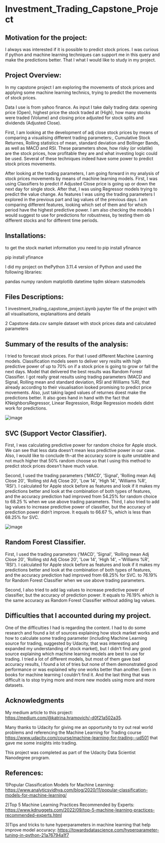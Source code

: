# Investment_Trading_Capstone_Project

## Motivation for the project:
I always was interested if it is possible to predict stock prices. I was curious if python and machine learning techniques can support me in this query and make the predictions better. That I what I would like to study in my project.


## Project Overview:
In my capstone project I am exploring the movements of stock prices and applying some machine learning technics, trying to predict the movements of stock prices.

Data I use is from yahoo finance. As input I take daily trading data: opening price (Open), highest price the stock traded at (High), how many stocks were traded (Volume) and closing price adjusted for stock splits and dividends (Adjusted Close).

First, I am looking at the development of adj close stock prices by means of comparing a visualising different trading parameters:, Cumulative Stock Returnes, Rolling statistics of mean, standard deviation and Bollinger Bands, as well as MACD and RSI. These parameters show, how risky (or volatile) are the stock prices, how profitable they are and what investing logic could be used. Several of these techniques indeed have some power to predict stock prices movements.

After looking at the trading parameters, I am going forward in my analysis of stock prices movements by means of machine learning models. First, I was using Classifiers to predict if Adjusted Close price is going up or down the next day for single stock. After that, I was using Regressor models trying to predict the value change. As features I was using the trading parameters I explored in the previous part and lag values of the previous days. I am comparing different features, looking which set of them and for which period have the highest predictive power. I am also checking the models I would suggest to use for predictions for robustness, by testing them ob different stocks and for different time periods.


## Installations:
to get the stock market information you need to pip install yfinance

pip install yfinance

I did my project on thePython 3.11.4 version of Python and used the following libraries:

pandas
numpy
random
matplotlib
datetime
tqdm
sklearn
statsmodels


## Files Descriptions:

1 investment_trading_capstone_project.ipynb jupyter file of the project with all visualisations, explanaitions and details

2 Capstone data.csv sample dataset with stock prices data and calculated parameters


## Summary of the results of the analysis:
I tried to forecast stock prices. For that I used different Machine Learning models. Classification models seem to deliver very resilts with high predictive power of up to 70% on if a stock price is going to grow or fall the next days. Model that delivered the best results was Random Forest Classifier. I got really great results using trading parameters (MACD and Signal, Rolling mean and standard deviation, RSI and Williams %R), that already according to their visualisation looked promising to predict price movements. Also, just taking laged values of returnes doest make the predictions better. It also goes hand in hand with the fact that KNeighborsRegressor, Linear Regression, Ridge Regression models didnt work for predictions.

![image](https://github.com/KatrinaHramovich/Investment_Trading_Capstone_Project/assets/71725731/5e987a05-5220-4b0c-b350-1d3d4e75348e)

## SVC (Support Vector Classifier).
First, I was calculating predictive power for random choice for Apple stock. We can see that less data doesn’t mean less predictive power in our case. Also, I would like to conclude th¬at the accuracy score is quite unstable and not much higher that 50% random choose so that I using this method to predict stock prices doesn’t have much value. 

Second, I used the trading parameters ('MACD', 'Signal', 'Rolling mean Adj Close 20', 'Rolling std Adj Close 20', 'Low 14', 'High 14', 'Williams %R', 'RSI'). I calculated for Apple stock before as features and look if it makes my predictions better and look at the combination of both types of features, and the accuracy prediction had improved from 54.25% for random choice to 68.25 %  when we use above trading parameters. 
Third, I also tried to add lag values to increase predictive power of classifier, but the accuracy of prediction power didn’t improve. It equals to 66.67 %, which is less than 68.25% for SVC.

![image](https://github.com/KatrinaHramovich/Investment_Trading_Capstone_Project/assets/71725731/aa01ab15-27a1-426c-a8cd-72a0456e167e)

## Random Forest Classifier.
First, I used the trading parameters ('MACD', 'Signal', 'Rolling mean Adj Close 20', 'Rolling std Adj Close 20', 'Low 14', 'High 14', ¬'Williams %R', 'RSI'). I calculated for Apple stock before as features and look if it makes my predictions better and look at the combination of both types of features, and the accuracy prediction had improved from 68.25% for SVC.
to 76.19% for Random Forest Classifier when we use above trading parameters. 

Second, I also tried to add lag values to increase predictive power of classifier, but the accuracy of prediction power. It equals to 76.19% which is the same accuracy as Random Forest Classifier without adding lag values.

## Difficulties that I accounted during my project.

One of the difficulties I had is regarding the content. I had to do some research and found a lot of sources explaining how stock market works and how to calculate some trading parameter (including Machine Learning source for trading, suggested by Udacity, that was interesting and expanded my understanding of stock market), but I didn’t find any good source explaining which machine learning models are best to use for trading. I tried a lot of different models, but most of them gave bad accuracy results, I found a lot of tries but none of them demonstrated good performance or was explained why one works better than another. Even in books for machine learning I couldn’t find it. And the last thing that was difficult is to stop trying more and more new models using more and more datasets.

## Acknowledgments

My medium article to this project: https://medium.com/@katrina.hramovich/-d0f21a502a35.

Many thanks to Udacity for giving me an opportunity to try out real world problems and referencing the Machine Learning for Trading course https://www.udacity.com/course/machine-learning-for-trading--ud501 that gave me some insights into trading.

This project was completed as part of the Udacity Data Scientist Nanodegree program.

## References:

1)Popular Classification Models for Machine Learning: https://www.analyticsvidhya.com/blog/2020/11/popular-classification-models-for-machine-learning/ 

2)Top 5 Machine Learning Practices Recommended by Experts: https://www.kdnuggets.com/2022/09/top-5-machine-learning-practices-recommended-experts.html

3)Tips and tricks to tune hyperparameters in machine learning that help improve model accuracy: https://towardsdatascience.com/hyperparameter-tuning-in-python-21a76794a1f7 



